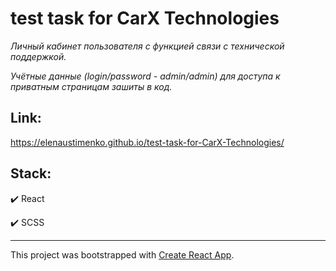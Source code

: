 # **test task for CarX Technologies**

_Личный кабинет пользователя с функцией связи с технической поддержкой._

_Учётные данные (login/password - admin/admin) для доступа к приватным страницам зашиты в код._

## Link:


https://elenaustimenko.github.io/test-task-for-CarX-Technologies/


## Stack:

✔️ React

✔️ SCSS

---

This project was bootstrapped with [Create React App](https://github.com/facebook/create-react-app).
